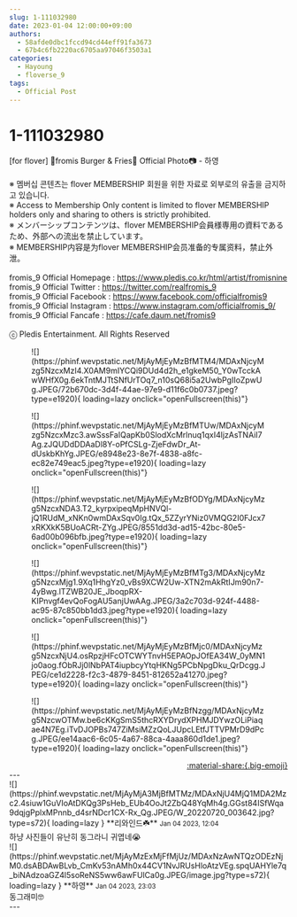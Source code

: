 ```yaml
---
slug: 1-111032980
date: 2023-01-04 12:00:00+09:00
authors:
  - 58afde0dbc1fccd94cd44eff91fa3673
  - 67b4c6fb2220ac6705aa97046f3503a1
categories:
  - Hayoung
  - floverse_9
tags:
  - Official Post
---
```


# 1-111032980

<div class="post-container" markdown="1">
<div class="content-container md-sidebar__scrollwrap" markdown="1">

[for flover] 🍔fromis Burger & Fries🍟 Official Photo📷 - 하영<br><br>※ 멤버십 콘텐츠는 flover MEMBERSHIP 회원을 위한 자료로 외부로의 유출을 금지하고 있습니다.<br>※ Access to Membership Only content is limited to flover MEMBERSHIP holders only and sharing to others is strictly prohibited.<br>※ メンバーシップコンテンツは、flover MEMBERSHIP会員様専用の資料であるため、外部への流出を禁止しています。<br>※ MEMBERSHIP内容是为flover MEMBERSHIP会员准备的专属资料，禁止外泄。<br><br>fromis_9 Official Homepage : <a href="https://www.pledis.co.kr/html/artist/fromisnine">https://www.pledis.co.kr/html/artist/fromisnine</a><br>fromis_9 Official Twitter : <a href="https://twitter.com/realfromis_9">https://twitter.com/realfromis_9</a><br>fromis_9 Official Facebook : <a href="https://www.facebook.com/officialfromis9">https://www.facebook.com/officialfromis9</a><br>fromis_9 Official Instagram : <a href="https://www.instagram.com/officialfromis_9/">https://www.instagram.com/officialfromis_9/</a><br>fromis_9 Official Fancafe : <a href="https://cafe.daum.net/fromis9">https://cafe.daum.net/fromis9</a><br><br>ⓒ Pledis Entertainment. All Rights Reserved
<figure markdown="1">
![](https://phinf.wevpstatic.net/MjAyMjEyMzBfMTM4/MDAxNjcyMzg5NzcxMzI4.X0AM9mIYCQi9DUd4d2h_e1gkeM50_Y0wTcckAwWHfX0g.6ekTntMJTtSNfUrTOq7_n10sQ68i5a2UwbPgIIoZpwUg.JPEG/72b670dc-3d4f-44ae-97e9-d11f6c0b0737.jpeg?type=e1920){ loading=lazy onclick="openFullscreen(this)"}
</figure>
<figure markdown="1">
![](https://phinf.wevpstatic.net/MjAyMjEyMzBfMTUw/MDAxNjcyMzg5NzcxMzc3.awSssFaIQapKb0SlodXcMrlnuq1qxI4ljzAsTNAiI7Ag.zJQUDdDDAaDl8Y-oPfCSLg-ZjeFdwDr_At-dUskbKhYg.JPEG/e8948e23-8e7f-4838-a8fc-ec82e749eac5.jpeg?type=e1920){ loading=lazy onclick="openFullscreen(this)"}
</figure>
<figure markdown="1">
![](https://phinf.wevpstatic.net/MjAyMjEyMzBfODYg/MDAxNjcyMzg5NzcxNDA3.T2_kyrpxipeqMpHNVQl-jQ1RUdM_xNKn0wmDAxSqv0Ig.tQx_5ZZyrYNiz0VMQG2I0FJcx7xRKXkK5BUoACRt-ZYg.JPEG/8551dd3d-ad15-42bc-80e5-6ad00b096bfb.jpeg?type=e1920){ loading=lazy onclick="openFullscreen(this)"}
</figure>
<figure markdown="1">
![](https://phinf.wevpstatic.net/MjAyMjEyMzBfMTg3/MDAxNjcyMzg5NzcxMjg1.9Xq1HhgYz0_vBs9XCW2Uw-XTN2mAkRtIJm90n7-4yBwg.lTZWB20JE_JboqpRX-KIPnvgf4evQoFogAU5anjUwAAg.JPEG/3a2c703d-924f-4488-ac95-87c850bb1dd3.jpeg?type=e1920){ loading=lazy onclick="openFullscreen(this)"}
</figure>
<figure markdown="1">
![](https://phinf.wevpstatic.net/MjAyMjEyMzBfMjc0/MDAxNjcyMzg5NzcxNjU4.osRpzjHFcOTCWYTnvH5EPAOpJOfEA34W_0yMN1jo0aog.fObRJj0lNbPAT4iupbcyYtqHKNg5PCbNpgDku_QrDcgg.JPEG/ce1d2228-f2c3-4879-8451-812652a41270.jpeg?type=e1920){ loading=lazy onclick="openFullscreen(this)"}
</figure>
<figure markdown="1">
![](https://phinf.wevpstatic.net/MjAyMjEyMzBfNzgg/MDAxNjcyMzg5NzcwOTMw.be6cKKgSmS5thcRXYDrydXPHMJDYwzOLiPiaqae4N7Eg.iTvDJOPBs747ZiMsiMZzQoLJUpcLEtfJTTVPMrD9dPcg.JPEG/ee14aac6-6c05-4a67-88ca-4aaa860d1de1.jpeg?type=e1920){ loading=lazy onclick="openFullscreen(this)"}
</figure>
</div>
</div>

<div style="text-align: right;" markdown="1">
<a href="https://weverse.io/fromis9/media/1-111032980" style="text-align: right;">:material-share:{.big-emoji}</a>
</div>
---

<div class="comments-container md-sidebar__scrollwrap" markdown="1">
<div class="comment" markdown="1">
<div class='id-container' markdown="1">
![](https://phinf.wevpstatic.net/MjAyMjA3MjBfMTMz/MDAxNjU4MjQ1MDA2Mzc2.4siuw1GuVIoAtDKQg3PsHeb_EUb4OoJt2ZbQ48YqMh4g.GGst84ISfWqa9dqjgPplxMPnnb_d4srNDcr1CX-Rx_Qg.JPEG/W_20220720_003642.jpg?type=s72){ loading=lazy }
**리와인드☘️** <small>Jan 04 2023, 12:04</small><br>
</div>
<div class='comment-body' markdown="1">
하냥 사진들이 유난히 동그라니 귀엽네😭
</div>
</div>
<div class="reply" markdown="1">
<div class="comment" markdown="1">
<div class='id-container' markdown="1">
![](https://phinf.wevpstatic.net/MjAyMzExMjFfMjUz/MDAxNzAwNTQzODEzNjM0.dsABDAwBLvb_CmKv53nAMh0x44CV1NvJRUsHloAtzVEg.spqUAHYle7q_biNAdzoaGZ4l5soReNS5ww6awFUlCa0g.JPEG/image.jpg?type=s72){ loading=lazy }
**<span class="artist">하영</span>** <small>Jan 04 2023, 23:03</small><br>
</div>
<div class='comment-body' markdown="1">
동그래미🤓
</div>
</div>
</div>
</div>
---
